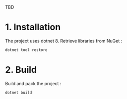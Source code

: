 TBD

# 1. Installation

The project uses dotnet 8. Retrieve libraries from NuGet :

```sh
dotnet tool restore
```

# 2. Build

Build and pack the project :

```sh
dotnet build
```